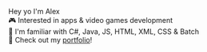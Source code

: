 Hey yo I'm Alex  
🎮 Interested in apps & video games development  
🧐 I'm familiar with C#, Java, JS, HTML, XML, CSS & Batch  
🦖 Check out my [portfolio](https://panco.vercel.app/)!

<!---
BOTPanzer/BOTPanzer is a ✨ special ✨ repository because its `README.md` (this file) appears on your GitHub profile.
You can click the Preview link to take a look at your changes.
--->

